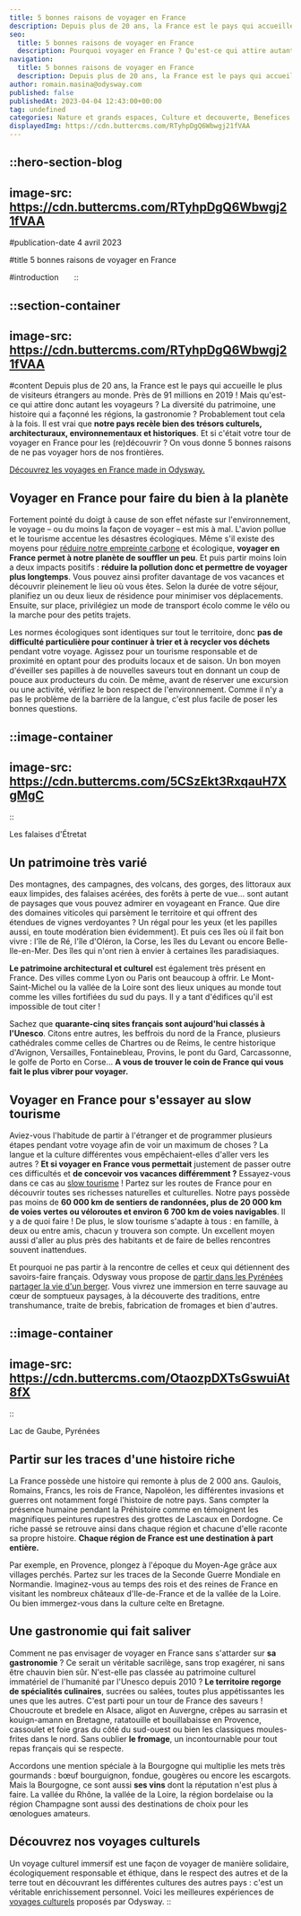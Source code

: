```yaml
---
title: 5 bonnes raisons de voyager en France
description: Depuis plus de 20 ans, la France est le pays qui accueille le plus de visiteurs étrangers au monde. Près de 91 millions en 2019 ! Mais qu'est-ce qui attire donc autant les voyageurs ? La diversité du patrimoine, une histoire qui a façonné les régions, la gastronomie ? Probablement ...
seo:
  title: 5 bonnes raisons de voyager en France
  description: Pourquoi voyager en France ? Qu'est-ce qui attire autant les voyageurs en France ? Découvrez-le dans notre article !
navigation:
  title: 5 bonnes raisons de voyager en France
  description: Depuis plus de 20 ans, la France est le pays qui accueille le plus de visiteurs étrangers au monde. Près de 91 millions en 2019 ! Mais qu'est-ce qui attire donc autant les voyageurs ? La diversité du patrimoine, une histoire qui a façonné les régions, la gastronomie ? Probablement ...
author: romain.masina@odysway.com
published: false
publishedAt: 2023-04-04 12:43:00+00:00
tag: undefined
categories: Nature et grands espaces, Culture et decouverte, Benefices locaux
displayedImg: https://cdn.buttercms.com/RTyhpDgQ6Wbwgj21fVAA
---
```


::hero-section-blog
---
image-src: https://cdn.buttercms.com/RTyhpDgQ6Wbwgj21fVAA
---
#publication-date
4 avril 2023

#title
5 bonnes raisons de voyager en France

#introduction
     
::

::section-container
---
image-src: https://cdn.buttercms.com/RTyhpDgQ6Wbwgj21fVAA
---
#content
Depuis plus de 20 ans, la France est le pays qui accueille le plus de visiteurs étrangers au monde. Près de 91 millions en 2019 ! Mais qu'est-ce qui attire donc autant les voyageurs ? La diversité du patrimoine, une histoire qui a façonné les régions, la gastronomie ? Probablement tout cela à la fois. Il est vrai que **notre pays recèle bien des trésors culturels, architecturaux, environnementaux et historiques**. Et si c'était votre tour de voyager en France pour les (re)découvrir ? On vous donne 5 bonnes raisons de ne pas voyager hors de nos frontières.

[Découvrez les voyages en France made in Odysway.](https://odysway.com/destinations/france)

## Voyager en France pour faire du bien à la planète

Fortement pointé du doigt à cause de son effet néfaste sur l'environnement, le voyage – ou du moins la façon de voyager – est mis à mal. L'avion pollue et le tourisme accentue les désastres écologiques. Même s'il existe des moyens pour [réduire notre empreinte carbone](https://odysway.com/comment-limiter-mon-empreinte-carbone-en-voyage) et écologique, **voyager en France permet à notre planète de souffler un peu**. Et puis partir moins loin a deux impacts positifs : **réduire la pollution donc et permettre de voyager plus longtemps**. Vous pouvez ainsi profiter davantage de vos vacances et découvrir pleinement le lieu où vous êtes. Selon la durée de votre séjour, planifiez un ou deux lieux de résidence pour minimiser vos déplacements. Ensuite, sur place, privilégiez un mode de transport écolo comme le vélo ou la marche pour des petits trajets.

Les normes écologiques sont identiques sur tout le territoire, donc **pas de difficulté particulière pour continuer à trier et à recycler vos déchets** pendant votre voyage. Agissez pour un tourisme responsable et de proximité en optant pour des produits locaux et de saison. Un bon moyen d'éveiller ses papilles à de nouvelles saveurs tout en donnant un coup de pouce aux producteurs du coin. De même, avant de réserver une excursion ou une activité, vérifiez le bon respect de l'environnement. Comme il n'y a pas le problème de la barrière de la langue, c'est plus facile de poser les bonnes questions.

::image-container
---
image-src: https://cdn.buttercms.com/5CSzEkt3RxqauH7XgMgC
---
::

Les falaises d'Étretat

## Un patrimoine très varié

Des montagnes, des campagnes, des volcans, des gorges, des littoraux aux eaux limpides, des falaises acérées, des forêts à perte de vue… sont autant de paysages que vous pouvez admirer en voyageant en France. Que dire des domaines viticoles qui parsèment le territoire et qui offrent des étendues de vignes verdoyantes ? Un régal pour les yeux (et les papilles aussi, en toute modération bien évidemment). Et puis ces îles où il fait bon vivre : l'île de Ré, l'île d'Oléron, la Corse, les îles du Levant ou encore Belle-Ile-en-Mer. Des îles qui n'ont rien à envier à certaines îles paradisiaques.

**Le patrimoine architectural et culturel** est également très présent en France. Des villes comme Lyon ou Paris ont beaucoup à offrir. Le Mont-Saint-Michel ou la vallée de la Loire sont des lieux uniques au monde tout comme les villes fortifiées du sud du pays. Il y a tant d'édifices qu'il est impossible de tout citer !

Sachez que **quarante-cinq sites français sont aujourd'hui classés à l'Unesco**. Citons entre autres, les beffrois du nord de la France, plusieurs cathédrales comme celles de Chartres ou de Reims, le centre historique d'Avignon, Versailles, Fontainebleau, Provins, le pont du Gard, Carcassonne, le golfe de Porto en Corse… **A vous de trouver le coin de France qui vous fait le plus vibrer pour voyager.**

## Voyager en France pour s'essayer au slow tourisme

Aviez-vous l'habitude de partir à l'étranger et de programmer plusieurs étapes pendant votre voyage afin de voir un maximum de choses ? La langue et la culture différentes vous empêchaient-elles d'aller vers les autres ? **Et si voyager en France vous permettait** justement de passer outre ces difficultés et **de concevoir vos vacances différemment ?** Essayez-vous dans ce cas au [slow tourisme](https://odysway.com/le-slow-tourisme-un-mode-de-voyage-de-plus-en-plus-en-vogue) ! Partez sur les routes de France pour en découvrir toutes ses richesses naturelles et culturelles. Notre pays possède pas moins de **60 000 km de sentiers de randonnées, plus de 20 000 km de voies vertes ou véloroutes et environ 6 700 km de voies navigables**. Il y a de quoi faire ! De plus, le slow tourisme s'adapte à tous : en famille, à deux ou entre amis, chacun y trouvera son compte. Un excellent moyen aussi d'aller au plus près des habitants et de faire de belles rencontres souvent inattendues.

Et pourquoi ne pas partir à la rencontre de celles et ceux qui détiennent des savoirs-faire français. Odysway vous propose de [partir dans les Pyrénées partager la vie d'un berger](https://odysway.com/voyages/sejour-berger-bearn?utm_source=article&utm_medium=blog&utm_campaign=5+bonnes+raisons+de+voyager+en+France). Vous vivrez une immersion en terre sauvage au cœur de somptueux paysages, à la découverte des traditions, entre transhumance, traite de brebis, fabrication de fromages et bien d'autres.

::image-container
---
image-src: https://cdn.buttercms.com/OtaozpDXTsGswuiAt8fX
---
::

Lac de Gaube, Pyrénées

## Partir sur les traces d'une histoire riche

La France possède une histoire qui remonte à plus de 2 000 ans. Gaulois, Romains, Francs, les rois de France, Napoléon, les différentes invasions et guerres ont notamment forgé l'histoire de notre pays. Sans compter la présence humaine pendant la Préhistoire comme en témoignent les magnifiques peintures rupestres des grottes de Lascaux en Dordogne. Ce riche passé se retrouve ainsi dans chaque région et chacune d'elle raconte sa propre histoire. **Chaque région de France est une destination à part entière.**

Par exemple, en Provence, plongez à l'époque du Moyen-Age grâce aux villages perchés. Partez sur les traces de la Seconde Guerre Mondiale en Normandie. Imaginez-vous au temps des rois et des reines de France en visitant les nombreux châteaux d'Ile-de-France et de la vallée de la Loire. Ou bien immergez-vous dans la culture celte en Bretagne.

## Une gastronomie qui fait saliver

Comment ne pas envisager de voyager en France sans s'attarder sur **sa gastronomie** ? Ce serait un véritable sacrilège, sans trop exagérer, ni sans être chauvin bien sûr. N'est-elle pas classée au patrimoine culturel immatériel de l'humanité par l'Unesco depuis 2010 ? **Le territoire regorge de spécialités culinaires**, sucrées ou salées, toutes plus appétissantes les unes que les autres. C'est parti pour un tour de France des saveurs ! Choucroute et bredele en Alsace, aligot en Auvergne, crêpes au sarrasin et kouign-amann en Bretagne, ratatouille et bouillabaisse en Provence, cassoulet et foie gras du côté du sud-ouest ou bien les classiques moules-frites dans le nord. Sans oublier **le fromage**, un incontournable pour tout repas français qui se respecte.

Accordons une mention spéciale à la Bourgogne qui multiplie les mets très gourmands : bœuf bourguignon, fondue, gougères ou encore les escargots. Mais la Bourgogne, ce sont aussi **ses vins** dont la réputation n'est plus à faire. La vallée du Rhône, la vallée de la Loire, la région bordelaise ou la région Champagne sont aussi des destinations de choix pour les œnologues amateurs.

## Découvrez nos voyages culturels 

Un voyage culturel immersif est une façon de voyager de manière solidaire, écologiquement responsable et éthique, dans le respect des autres et de la terre tout en découvrant les différentes cultures des autres pays : c'est un véritable enrichissement personnel. Voici les meilleures expériences de [voyages culturels](https://odysway.com/thematiques/voyage-culturel) proposés par Odysway.
::
